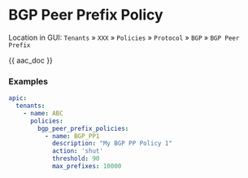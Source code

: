 # BGP Peer Prefix Policy

Location in GUI:
`Tenants` » `XXX` » `Policies` » `Protocol` » `BGP` » `BGP Peer Prefix`

{{ aac_doc }}
### Examples

```yaml
apic:
  tenants:
    - name: ABC
      policies:
        bgp_peer_prefix_policies:
          - name: BGP_PP1
            description: "My BGP PP Policy 1"
            action: 'shut'
            threshold: 90
            max_prefixes: 10000
```
